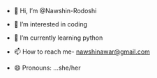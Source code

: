- 👋 Hi, I’m @Nawshin-Rodoshi
- 👀 I’m interested in coding
- 🌱 I’m currently learning python

- 📫 How to reach me- nawshinawar@gmail.com
- 😄 Pronouns: ...she/her


<!---
Nawshin-Rodoshi/Nawshin-Rodoshi is a ✨ special ✨ repository because its `README.md` (this file) appears on your GitHub profile.
You can click the Preview link to take a look at your changes.
--->
